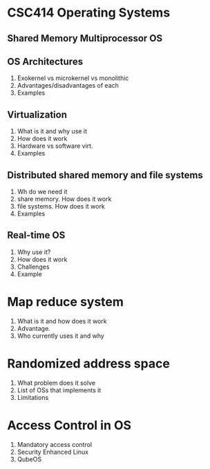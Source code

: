 # CSC414 Operating Systems

## Shared Memory Multiprocessor OS

## OS Architectures
 1. Exokernel vs microkernel vs monolithic
 2. Advantages/disadvantages of each
 3. Examples
 
## Virtualization
1. What is it and why use it
1. How does it work
1. Hardware vs software virt.
1. Examples 

## Distributed shared memory and  file systems
1. Wh  do we need it 
1. share memory. How does it work
1. file systems. How does it work
1. Examples

## Real-time OS
1. Why use it?
1. How does it work
1. Challenges
1. Example

# Map reduce system
1. What is it and how does it work
1. Advantage.
1. Who currently uses it and why

# Randomized address space
1. What problem does it solve
1. List of OSs that implements it
1. Limitations

# Access Control in OS
1. Mandatory access control
1. Security Enhanced Linux
1. QubeOS

 
